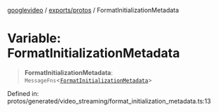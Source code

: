 [googlevideo](../../../README.md) / [exports/protos](../README.md) / FormatInitializationMetadata

# Variable: FormatInitializationMetadata

> **FormatInitializationMetadata**: `MessageFns`\<[`FormatInitializationMetadata`](../interfaces/FormatInitializationMetadata.md)\>

Defined in: protos/generated/video\_streaming/format\_initialization\_metadata.ts:13

